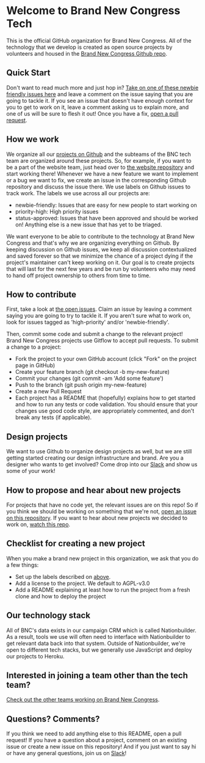 # Welcome to Brand New Congress Tech
 
This is the official GitHub organization for Brand New Congress. All of the technology that we develop is created as open source projects by volunteers and housed in the [Brand New Congress Github repo](https://github.com/BrandNewCongress).

## Quick Start

Don't want to read much more and just hop in? [Take on one of these newbie friendly issues here](https://github.com/issues?utf8=%E2%9C%93&q=is%3Aopen+is%3Aissue+user%3ABrandNewCongress+label%3Anewbie-friendly+) and leave a comment on the issue saying that you are going to tackle it. If you see an issue that doesn't have enough context for you to get to work on it, leave a comment asking us to explain more, and one of us will be sure to flesh it out! Once you have a fix, [open a pull request](#how-to-commit-a-change). 

## How we work

We organize all our [projects on Github](https://github.com/BrandNewCongress) and the subteams of the BNC tech team are organized around these projects. So, for example, if you want to be a part of the website team, just head over to [the website repository](https://github.com/BrandNewCongress/website) and start working there! Whenever we have a new feature we want to implement or a bug we want to fix, we create an issue in the corresponding Github repository and discuss the issue there. We use labels on Github issues to track work. The labels we use across all our projects are:

* newbie-friendly: Issues that are easy for new people to start working on
* priority-high: High priority issues
* status-approved: Issues that have been approved and should be worked on!  Anything else is a new issue that has yet to be triaged.

We want everyone to be able to contribute to the technology at Brand New Congress and that's why we are organizing everything on Github.  By keeping discussion on Github issues, we keep all discussion contextualized and saved forever so that we minimize the chance of a project dying if the project's maintainer can't keep working on it.  Our goal is to create projects that will last for the next few years and be run by volunteers who may need to hand off project ownership to others from time to time.

## How to contribute

First, take a look at [the open issues](https://github.com/issues?q=is%3Aopen+is%3Aissue+author%3Asaikat+user%3ABrandNewCongress).  Claim an issue by leaving a comment saying you are going to try to tackle it. If you aren't sure what to work on, look for issues tagged as 'high-priority' and/or 'newbie-friendly'.

Then, commit some code and submit a change to the relevant project! Brand New Congress projects use Gitflow to accept pull requests. To submit a change to a project:

* Fork the project to your own GitHub account (click "Fork" on the project page in GitHub)
* Create your feature branch (git checkout -b my-new-feature)
* Commit your changes (git commit -am 'Add some feature')
* Push to the branch (git push origin my-new-feature)
* Create a new Pull Request
* Each project has a README that (hopefully) explains how to get started and how to run any tests or code validation. You should ensure that your changes use good code style, are appropriately commented, and don't break any tests (if applicable). 

## Design projects

We want to use Github to organize design projects as well, but we are still getting started creating our design infrastructure and brand.  Are you a designer who wants to get involved?  Come drop into our [Slack](http://shift-ops.brandnewcongress.org) and show us some of your work!  

## How to propose and hear about new projects

For projects that have no code yet, the relevant issues are on this repo! So if you think we should be working on something that we're not, [open an issue on this repository](https://github.com/BrandNewCongress/Welcome/issues). If you want to hear about new projects we decided to work on, [watch this repo](https://github.com/BrandNewCongress/Welcome/subscription).

## Checklist for creating a new project

When you make a brand new project in this organization, we ask that you do a few things:

* Set up the labels described on [above](#where-and-how-we-work).
* Add a license to the project. We default to AGPL-v3.0
* Add a README explaining at least how to run the project from a fresh clone and how to deploy the project

## Our technology stack

All of BNC's data exists in our campaign CRM which is called Nationbuilder. As a result, tools we use will often need to interface with Nationbuilder to get relevant data back into that system. Outside of Nationbuilder, we're open to different tech stacks, but we generally use JavaScript and deploy our projects to Heroku.

## Interested in joining a team other than the tech team?

[Check out the other teams working on Brand New Congress](http://brandnewcongress.org/teams).

## Questions? Comments?

If you think we need to add anything else to this README, open a pull request! If you have a question about a project, comment on an existing issue or create a new issue on this repository!  And if you just want to say hi or have any general questions, join us on [Slack](http://shift-ops.brandnewcongress.org)!



